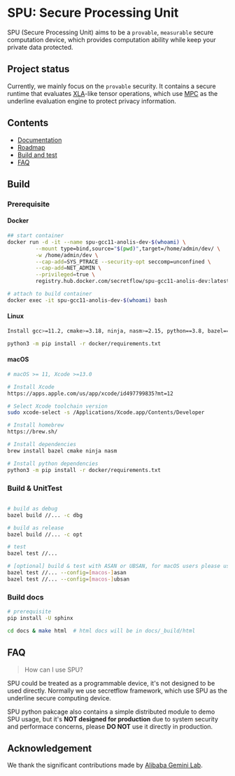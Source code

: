 # SPU: Secure Processing Unit

SPU (Secure Processing Unit) aims to be a `provable`, `measurable` secure computation device, which provides computation ability while keep your private data protected.

## Project status

Currently, we mainly focus on the `provable` security. It contains a secure runtime that evaluates [XLA](https://www.tensorflow.org/xla/operation_semantics)-like tensor operations, which use [MPC](https://en.wikipedia.org/wiki/Secure_multi-party_computation) as the underline evaluation engine to protect privacy information.

## Contents
- [Documentation](https://secretflow.readthedocs.io)
- [Roadmap](TBD)
- [Build and test](#Build)
- [FAQ](#FAQ)

## Build

### Prerequisite

#### Docker
```sh
## start container
docker run -d -it --name spu-gcc11-anolis-dev-$(whoami) \
         --mount type=bind,source="$(pwd)",target=/home/admin/dev/ \
         -w /home/admin/dev \
         --cap-add=SYS_PTRACE --security-opt seccomp=unconfined \
         --cap-add=NET_ADMIN \
         --privileged=true \
         registry.hub.docker.com/secretflow/spu-gcc11-anolis-dev:latest

# attach to build container
docker exec -it spu-gcc11-anolis-dev-$(whoami) bash
```

#### Linux

```sh
Install gcc>=11.2, cmake>=3.18, ninja, nasm>=2.15, python==3.8, bazel==5.1.1

python3 -m pip install -r docker/requirements.txt
```

#### macOS

```sh
# macOS >= 11, Xcode >=13.0

# Install Xcode
https://apps.apple.com/us/app/xcode/id497799835?mt=12

# Select Xcode toolchain version
sudo xcode-select -s /Applications/Xcode.app/Contents/Developer

# Install homebrew
https://brew.sh/

# Install dependencies
brew install bazel cmake ninja nasm

# Install python dependencies
python3 -m pip install -r docker/requirements.txt
```

### Build & UnitTest

``` sh

# build as debug
bazel build //... -c dbg

# build as release
bazel build //... -c opt

# test
bazel test //...

# [optional] build & test with ASAN or UBSAN, for macOS users please use configs with macOS prefix
bazel test //... --config=[macos-]asan
bazel test //... --config=[macos-]ubsan
```


### Build docs

```sh
# prerequisite
pip install -U sphinx

cd docs & make html  # html docs will be in docs/_build/html
```

## FAQ

> How can I use SPU?

SPU could be treated as a programmable device, it's not designed to be used directly. Normally we use secretflow framework, which use SPU as the underline secure computing device. 

SPU python pakcage also contains a simple distributed module to demo SPU usage, but it's **NOT designed for production** due to system security and performace concerns, please **DO NOT** use it directly in production.

## Acknowledgement

We thank the significant contributions made by [Alibaba Gemini Lab](https://alibaba-gemini-lab.github.io).
